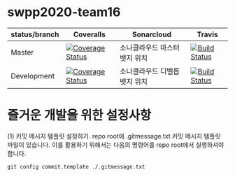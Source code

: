 # swpp2020-team16 

status/branch| Coveralls | Sonarcloud | Travis |
------------ | ---- | ---- | ----
Master       | [![Coverage Status](https://coveralls.io/repos/github/swsnu/swpp2020-team16/badge.svg?branch=dev_prd_settings)](https://coveralls.io/github/swsnu/swpp2020-team16?branch=master) | 소나클라우드 마스터 뱃지 위치 | [![Build Status](https://travis-ci.org/swsnu/swpp2020-team16.svg?branch=master)](https://travis-ci.org/swsnu/swpp2020-team16)
Development  | [![Coverage Status](https://coveralls.io/repos/github/swsnu/swpp2020-team16/badge.svg?branch=dev_prd_settings)](https://coveralls.io/github/swsnu/swpp2020-team16?branch=development) |  소나클라우드 디벨롭 뱃지 위치 | [![Build Status](https://travis-ci.org/swsnu/swpp2020-team16.svg?branch=dev)](https://travis-ci.org/swsnu/swpp2020-team16)

# 즐거운 개발을 위한 설정사항
(1) 커밋 메시지 템플릿 설정하기.
repo root에 .gitmessage.txt 커밋 메시지 템플릿 파일이 있습니다.
이를 활용하기 위해서는 다음의 명령어를 repo root에서 실행하셔야 합니다.
```
git config commit.template ./.gitmessage.txt
```

